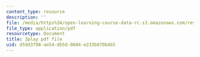 ```yaml
---
content_type: resource
description: ''
file: /media/https%3A/open-learning-course-data-rc.s3.amazonaws.com/res-6-008-digital-signal-processing-spring-2011/d59d3798ae54db5d0604e233b870b4b5_mUpwOQ0w2vk.pdf
file_type: application/pdf
resourcetype: Document
title: 3play pdf file
uid: d59d3798-ae54-db5d-0604-e233b870b4b5
---
```

